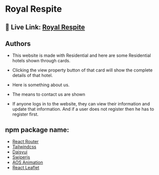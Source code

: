 
# Royal Respite




## 🔗 Live Link: [Royal Respite](https://royal-respite.web.app/)



## Authors

- This website is made with Residential and here are some Residential hotels shown through cards.

- Clicking the view property button of that card will show the complete details of that hotel.

- Here is something about us.

- The means to contact us are shown

- If anyone logs in to the website, they can view their information and update that information. And if a user does not register then he has to register first.
##  npm package name:
-  [React Router](https://reactrouter.com/en/main)
-  [Tailwindcss](https://tailwindcss.com)
-  [Daisyui](https://daisyui.com/)
-  [Swiperjs](https://swiperjs.com)
-  [AOS Animation](https://michalsnik.github.io/aos)
-  [React Leaflet](https://react-leaflet.js.org)